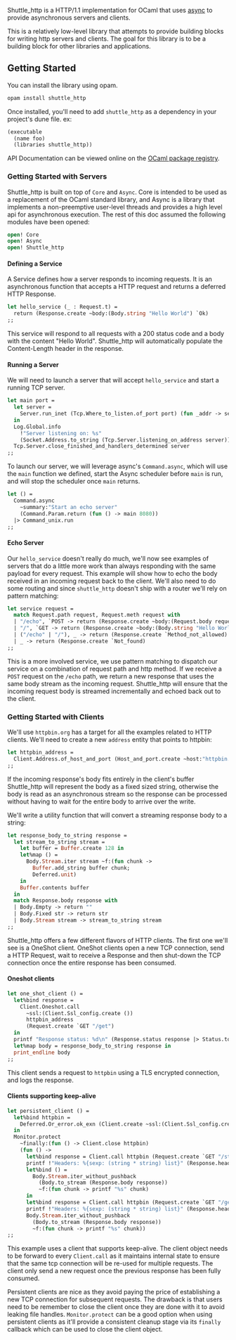 Shuttle_http is a HTTP/1.1 implementation for OCaml that uses [async](https://opensource.janestreet.com/async/) to provide asynchronous servers and clients.

This is a relatively low-level library that attempts to provide building blocks for writing http servers and clients. The goal for this library is to be a building block for other libraries and applications.

## Getting Started

You can install the library using opam.

```sh
opam install shuttle_http
```

Once installed, you'll need to add `shuttle_http` as a dependency in your project's dune file. ex:

```scheme
(executable
  (name foo)
  (libraries shuttle_http))
```

API Documentation can be viewed online on the [OCaml package registry](https://ocaml.org/p/shuttle_http/0.9.1/doc/index.html).

### Getting Started with Servers

Shuttle_http is built on top of `Core` and `Async`. Core is intended to be used as a replacement of the OCaml standard library, and Async is a library that implements a non-preemptive user-level threads and provides a high level api for asynchronous execution. The rest of this doc assumed the following modules have been opened:

```ocaml
open! Core
open! Async
open! Shuttle_http
```

#### Defining a Service

A Service defines how a server responds to incoming requests. It is an asynchronous function that accepts a HTTP request and returns
a deferred HTTP Response.

```ocaml
let hello_service (_ : Request.t) =
  return (Response.create ~body:(Body.string "Hello World") `Ok)
;;
```

This service will respond to all requests with a 200 status code and a body with the content "Hello World". Shuttle_http will automatically populate the Content-Length header in the response.

#### Running a Server

We will need to launch a server that will accept `hello_service` and start a running TCP server.

```ocaml
let main port =
  let server =
    Server.run_inet (Tcp.Where_to_listen.of_port port) (fun _addr -> service)
  in
  Log.Global.info
    !"Server listening on: %s"
    (Socket.Address.to_string (Tcp.Server.listening_on_address server));
  Tcp.Server.close_finished_and_handlers_determined server
;;
```

To launch our server, we will leverage async's `Command.async`, which will use the `main` function we defined, start the Async scheduler before `main` is run, and will stop the scheduler once `main` returns.

```ocaml
let () =
  Command.async
    ~summary:"Start an echo server"
    (Command.Param.return (fun () -> main 8080))
  |> Command_unix.run
;;
```

#### Echo Server

Our `hello_service` doesn't really do much, we'll now see examples of servers that do a little more work than always responding with the same payload for every request. This example will show how to echo the body received in an incoming request back to the client. We'll also need to do some routing and since `shuttle_http` doesn't ship with a router we'll rely on pattern matching:

```ocaml
let service request =
  match Request.path request, Request.meth request with
  | "/echo", `POST -> return (Response.create ~body:(Request.body request) `Ok)
  | "/", `GET -> return (Response.create ~body:(Body.string "Hello World") `Ok)
  | ("/echo" | "/"), _ -> return (Response.create `Method_not_allowed)
  | _ -> return (Response.create `Not_found)
;;
```

This is a more involved service, we use pattern matching to dispatch our service on a combination of request path and http method. If we receive a `POST` request on the `/echo` path, we return a new response that uses the same body stream as the incoming request.
Shuttle_http will ensure that the incoming request body is streamed incrementally and echoed back out to the client.

### Getting Started with Clients

We'll use `httpbin.org` has a target for all the examples related to HTTP clients. We'll need to create a new `address` entity that points to httpbin:

```ocaml
let httpbin_address =
  Client.Address.of_host_and_port (Host_and_port.create ~host:"httpbin.org" ~port:443)
;;
```

If the incoming response's body fits entirely in the client's buffer Shuttle_http will represent the body as a fixed sized string, otherwise the body is read as an asynchronous stream so the response can be processed without having to wait for the entire body to arrive over the write.

We'll write a utility function that will convert a streaming response body to a string:

```ocaml
let response_body_to_string response =
  let stream_to_string stream =
    let buffer = Buffer.create 128 in
    let%map () =
      Body.Stream.iter stream ~f:(fun chunk ->
        Buffer.add_string buffer chunk;
        Deferred.unit)
    in
    Buffer.contents buffer
  in
  match Response.body response with
  | Body.Empty -> return ""
  | Body.Fixed str -> return str
  | Body.Stream stream -> stream_to_string stream
;;
```

Shuttle_http offers a few different flavors of HTTP clients. The first one we'll see is a OneShot client. OneShot clients open a new TCP
connection, send a HTTP Request, wait to receive a Response and then shut-down the TCP connection once the entire response has been consumed.

#### Oneshot clients

```ocaml
let one_shot_client () =
  let%bind response =
    Client.Oneshot.call
      ~ssl:(Client.Ssl_config.create ())
      httpbin_address
      (Request.create `GET "/get")
  in
  printf "Response status: %d\n" (Response.status response |> Status.to_int);
  let%map body = response_body_to_string response in
  print_endline body
;;
```

This client sends a request to `httpbin` using a TLS encrypted connection, and logs the response.

#### Clients supporting keep-alive

```ocaml
let persistent_client () =
  let%bind httpbin =
    Deferred.Or_error.ok_exn (Client.create ~ssl:(Client.Ssl_config.create ()) httpbin_address)
  in
  Monitor.protect
    ~finally:(fun () -> Client.close httpbin)
    (fun () ->
      let%bind response = Client.call httpbin (Request.create `GET "/stream/20") in
      printf !"Headers: %{sexp: (string * string) list}" (Response.headers response);
      let%bind () =
        Body.Stream.iter_without_pushback
          (Body.to_stream (Response.body response))
          ~f:(fun chunk -> printf "%s" chunk)
      in
      let%bind response = Client.call httpbin (Request.create `GET "/get") in
      printf !"Headers: %{sexp: (string * string) list}" (Response.headers response);
      Body.Stream.iter_without_pushback
        (Body.to_stream (Response.body response))
        ~f:(fun chunk -> printf "%s" chunk))
;;
```

This example uses a client that supports keep-alive. The client object needs to be forward to every `Client.call` as it maintains internal state to ensure that the same tcp connection will be re-used for multiple requests. The client only send a new request once the previous response has been fully consumed.

Persistent clients are nice as they avoid paying the price of establishing a new TCP connection for subsequent requests. The drawback is that users need to be remember to close the client once they are done with it to avoid leaking file handles. `Monitor.protect` can be a good option
when using persistent clients as it'll provide a consistent cleanup stage via its `finally` callback which can be used to close the client object.
